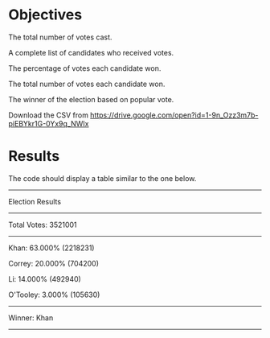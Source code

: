 # Objectives

The total number of votes cast.

A complete list of candidates who received votes.

The percentage of votes each candidate won.

The total number of votes each candidate won.

The winner of the election based on popular vote.

Download the CSV from https://drive.google.com/open?id=1-9n_Ozz3m7b-piEBYkr1G-0Yx9q_NWIx

# Results

The code should display a table similar to the one below.

  ----------------------------

  Election Results

  ----------------------------

  Total Votes: 3521001

  ----------------------------
  
  Khan: 63.000% (2218231)

  Correy: 20.000% (704200)

  Li: 14.000% (492940)

  O'Tooley: 3.000% (105630)

  ----------------------------
  
  Winner: Khan

  ----------------------------
